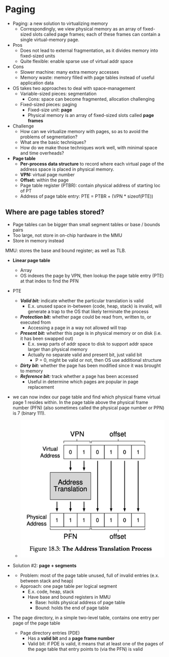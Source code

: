 # Paging

- Paging: a new solution to virtualizing memory
  - Correspondingly, we view physical memory as an array of fixed-sized slots called page frames; each of these frames can contain a single virtual-memory page.
- Pros
  - Does not lead to external fragmentation, as it divides memory into fixed-sized units
  - Quite flexible: enable sparse use of virtual addr space
- Cons
  - Slower machine: many extra memory accesses
  - Memory waste: memory filled with page tables instead of useful application data
- OS takes two approaches to deal with space-management
  - Variable-sized pieces: segmentation
    - Cons: space can become fragmented, allocation challenging
  - Fixed-sized pieces: paging
    - Fixed-size unit: **page**
    - Physical memory is an array of fixed-sized slots called **page frames**
- Challenge
  - How can we virtualize memory with pages, so as to avoid the problems of segmentation?
  - What are the basic techniques?
  - How do we make those techniques work well, with minimal space and time overheads?
- **Page table**
  - **Per-process data structure** to record where each virtual page of the address space is placed in physical memory.
  - **VPN:** virtual page number
  - **Offset:** within the page
  - Page table register (PTBR): contain physical address of starting loc of PT
  - Address of page table entry: PTE = PTBR + (VPN * sizeof(PTE))

## Where are page tables stored?

- Page tables can be bigger than small segment tables or base / bounds pairs
- Too large, not store in on-chip hardware in the MMU
- Store in memory instead

MMU: stores the base and bound register; as well as TLB.

- **Linear page table**

  - Array
  - OS indexes the page by VPN, then lookup the page table entry (PTE) at that index to find the PFN
- PTE

  - ***Valid bit:*** indicate whether the particular translation is valid
    - E.x. unused space in-between (code, heap, stack) is invalid, will generate a trap to the OS that likely terminate the process
  - ***Protection bit:*** whether page could be read from, written to, or executed from
    - Accessing a page in a way not allowed will trap
  - ***Present bit:*** whether this page is in physical memory or on disk (i.e. it has been swapped out)
    - E.x. swap parts of addr space to disk to support addr space larger than physical memory
    - Actually no separate valid and present bit, just valid bit
      - P = 0, might be valid or not, then OS use additional structure
  - ***Dirty bit:*** whether the page has been modified since it was brought to memory
  - ***Reference bit:*** track whether a page has been accessed
    - Useful in determine which pages are popular in page replacement
- we can now index our page table and find which physical frame virtual page 1 resides within. In the page table above the physical frame number (PFN) (also sometimes called the physical page number or PPN) is 7 (binary 111).

  - ![alt text](images/image-6.png)
- Solution #2: **page + segments**
- - Problem: most of the page table unused, full of invalid entries (e.x. between stack and heap)
  - Approach: one page table per logical segment
    - E.x. code, heap, stack
    - Have base and bound registers in MMU
      - Base: holds physical address of page table
      - Bound: holds the end of page table
- The page directory, in a simple two-level table, contains one entry per page of the page table

  - Page directory entries (PDE)
    - Has a **valid bit** and a **page frame number**
    - Valid bit: if PDE is valid, it means that at least one of the pages of the page table that entry points to (via the PFN) is valid
